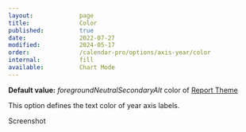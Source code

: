 ```yaml
---
layout:             page
title:              Color
published:          true
date:               2022-07-27
modified:           2024-05-17
order:              /calendar-pro/options/axis-year/color
internal:           fill
available:          Chart Mode
---
```

**Default value:** *foregroundNeutralSecondaryAlt* color of [Report Theme](../../features/themes.md)

This option defines the text color of year axis labels.

<todo>Screenshot</todo>